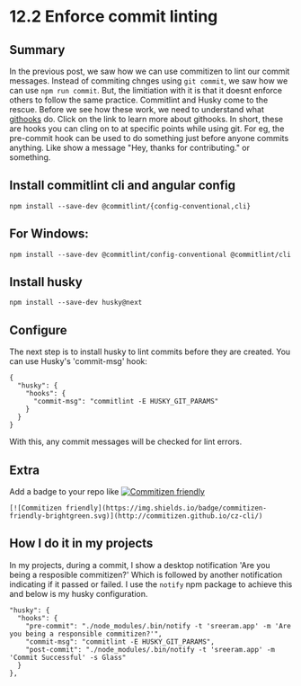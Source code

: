 # 12.2 Enforce commit linting

## Summary

In the previous post, we saw how we can use commitizen to lint our commit messages. Instead of commiting chnges using `git commit`, we saw how we can use `npm run commit`. But, the limitiation with it is that it doesnt enforce others to follow the same practice. Commitlint and Husky come to the rescue. Before we see how these work, we need to understand what [githooks](https://git-scm.com/docs/githooks) do. Click on the link to learn more about githooks. In short, these are hooks you can cling on to at specific points while using git. For eg, the pre-commit hook can be used to do something just before anyone commits anything. Like show a message "Hey, thanks for contributing." or something.

## Install commitlint cli and angular config
`npm install --save-dev @commitlint/{config-conventional,cli}`
## For Windows:
`npm install --save-dev @commitlint/config-conventional @commitlint/cli`

## Install husky
`npm install --save-dev husky@next`


## Configure

The next step is to install husky to lint commits before they are created.  You can use Husky's 'commit-msg' hook:

    {
      "husky": {
        "hooks": {
          "commit-msg": "commitlint -E HUSKY_GIT_PARAMS"
        }
      }
    }

With this, any commit messages will be checked for lint errors.

## Extra

Add a badge to your repo like [![Commitizen friendly](https://img.shields.io/badge/commitizen-friendly-brightgreen.svg)](http://commitizen.github.io/cz-cli/)

    [![Commitizen friendly](https://img.shields.io/badge/commitizen-friendly-brightgreen.svg)](http://commitizen.github.io/cz-cli/)


## How I do it in my projects

In my projects, during a commit, I show a desktop notification 'Are you being a resposible commitizen?' Which is followed by another notification indicating if it passed or failed. I use the `notify` npm package to achieve this and below is my husky configuration.

    "husky": {
      "hooks": {
        "pre-commit": "./node_modules/.bin/notify -t 'sreeram.app' -m 'Are you being a responsible commitizen?'",
        "commit-msg": "commitlint -E HUSKY_GIT_PARAMS",
        "post-commit": "./node_modules/.bin/notify -t 'sreeram.app' -m 'Commit Successful' -s Glass"
      }
    },
